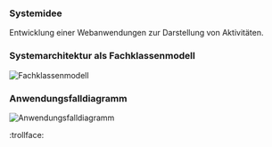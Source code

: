 ### Systemidee

Entwicklung einer Webanwendungen zur Darstellung von Aktivitäten.

[Link]: https://swei-tgb2-4.herokuapp.com/

### Systemarchitektur als Fachklassenmodell

<img src="https://github.com/sweIhm/sweiproject-tg2b-4/blob/master/Project/Fachklassenmodel.png" alt="Fachklassenmodell" class="inline"/>

### Anwendungsfalldiagramm

<img src="https://github.com/sweIhm/sweiproject-tg2b-4/blob/master/Project/Activity_Meter_Anwendungsfalldiagramm.png" alt="Anwendungsfalldiagramm" class="inline"/>

:trollface:
